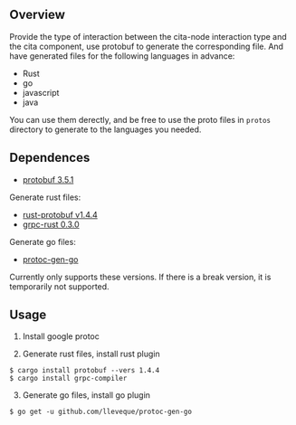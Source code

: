 ## Overview

Provide the type of interaction between the cita-node 
interaction type and the cita component, use protobuf 
to generate the corresponding file. And have generated
files for the following languages in advance:
- Rust
- go
- javascript
- java

You can use them derectly, and be free to use the proto
files in `protos` directory to generate to the languages
you needed.

## Dependences

- [protobuf 3.5.1](https://github.com/google/protobuf/releases)

Generate rust files:
- [rust-protobuf v1.4.4](https://github.com/stepancheg/rust-protobuf)
- [grpc-rust 0.3.0](https://github.com/stepancheg/grpc-rust)

Generate go files:
- [protoc-gen-go](https://github.com/lleveque/protoc-gen-go)

Currently only supports these versions. If there is a break version, 
it is temporarily not supported.

## Usage

1. Install google protoc

2. Generate rust files, install rust plugin

```
$ cargo install protobuf --vers 1.4.4
$ cargo install grpc-compiler
```

3. Generate go files, install go plugin
```
$ go get -u github.com/lleveque/protoc-gen-go
```

